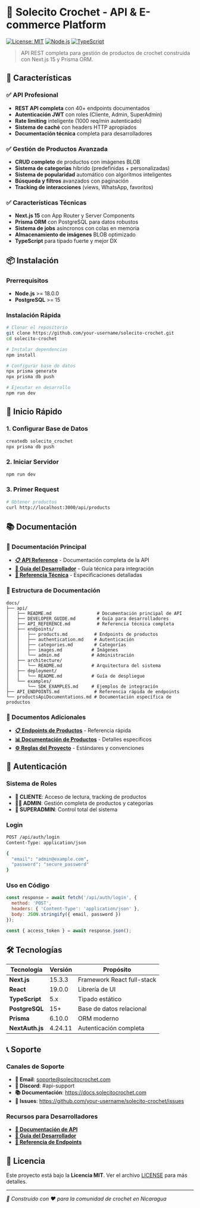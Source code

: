 # 🧶 Solecito Crochet - API & E-commerce Platform

[![License: MIT](https://img.shields.io/badge/License-MIT-yellow.svg)](https://opensource.org/licenses/MIT)
[![Node.js](https://img.shields.io/badge/node-%3E%3D18.0.0-brightgreen)](https://nodejs.org/)
[![TypeScript](https://img.shields.io/badge/TypeScript-5.x-blue)](https://www.typescriptlang.org/)

> API REST completa para gestión de productos de crochet construida con Next.js 15 y Prisma ORM.

## 🚀 Características

### ✅ API Profesional
- **REST API completa** con 40+ endpoints documentados
- **Autenticación JWT** con roles (Cliente, Admin, SuperAdmin)
- **Rate limiting** inteligente (1000 req/min autenticado)
- **Sistema de caché** con headers HTTP apropiados
- **Documentación técnica** completa para desarrolladores

### ✅ Gestión de Productos Avanzada
- **CRUD completo** de productos con imágenes BLOB
- **Sistema de categorías** híbrido (predefinidas + personalizadas)
- **Sistema de popularidad** automático con algoritmos inteligentes
- **Búsqueda y filtros** avanzados con paginación
- **Tracking de interacciones** (views, WhatsApp, favoritos)

### ✅ Características Técnicas
- **Next.js 15** con App Router y Server Components
- **Prisma ORM** con PostgreSQL para datos robustos
- **Sistema de jobs** asíncronos con colas en memoria
- **Almacenamiento de imágenes** BLOB optimizado
- **TypeScript** para tipado fuerte y mejor DX

## 📦 Instalación

### Prerrequisitos
- **Node.js** >= 18.0.0
- **PostgreSQL** >= 15

### Instalación Rápida

```bash
# Clonar el repositorio
git clone https://github.com/your-username/solecito-crochet.git
cd solecito-crochet

# Instalar dependencias
npm install

# Configurar base de datos
npx prisma generate
npx prisma db push

# Ejecutar en desarrollo
npm run dev
```

## 🔧 Inicio Rápido

### 1. Configurar Base de Datos
```bash
createdb solecito_crochet
npx prisma db push
```

### 2. Iniciar Servidor
```bash
npm run dev
```

### 3. Primer Request
```bash
# Obtener productos
curl http://localhost:3000/api/products
```

## 📚 Documentación

### 📖 Documentación Principal
- **[📋 API Reference](./docs/api/README.md)** - Documentación completa de la API
- **[🚀 Guía del Desarrollador](./docs/api/DEVELOPER_GUIDE.md)** - Guía técnica para integración
- **[🔧 Referencia Técnica](./docs/api/API_REFERENCE.md)** - Especificaciones detalladas

### 📁 Estructura de Documentación

```
docs/
├── api/
│   ├── README.md                 # Documentación principal de API
│   ├── DEVELOPER_GUIDE.md        # Guía para desarrolladores
│   ├── API_REFERENCE.md          # Referencia técnica completa
│   ├── endpoints/
│   │   ├── products.md          # Endpoints de productos
│   │   ├── authentication.md    # Autenticación
│   │   ├── categories.md        # Categorías
│   │   ├── images.md           # Imágenes
│   │   └── admin.md            # Administración
│   ├── architecture/
│   │   └── README.md           # Arquitectura del sistema
│   ├── deployment/
│   │   └── README.md           # Guía de despliegue
│   └── examples/
│       └── SDK_EXAMPLES.md     # Ejemplos de integración
├── API_ENDPOINTS.md             # Referencia rápida de endpoints
└── productsApiDocumentations.md # Documentación específica de productos
```

### 🎯 Documentos Adicionales
- **[📋 Endpoints de Productos](./API_ENDPOINTS.md)** - Referencia rápida
- **[📊 Documentación de Productos](./productsApiDocumentations.md)** - Detalles específicos
- **[⚙️ Reglas del Proyecto](./PROJECT_RULES.md)** - Estándares y convenciones

## 🔐 Autenticación

### Sistema de Roles
- **👤 CLIENTE**: Acceso de lectura, tracking de productos
- **👨‍💼 ADMIN**: Gestión completa de productos y categorías
- **👑 SUPERADMIN**: Control total del sistema

### Login
```bash
POST /api/auth/login
Content-Type: application/json

{
  "email": "admin@example.com",
  "password": "secure_password"
}
```

### Uso en Código
```javascript
const response = await fetch('/api/auth/login', {
  method: 'POST',
  headers: { 'Content-Type': 'application/json' },
  body: JSON.stringify({ email, password })
});

const { access_token } = await response.json();
```

## 🛠️ Tecnologías

| Tecnología | Versión | Propósito |
|------------|---------|-----------|
| **Next.js** | 15.3.3 | Framework React full-stack |
| **React** | 19.0.0 | Librería de UI |
| **TypeScript** | 5.x | Tipado estático |
| **PostgreSQL** | 15+ | Base de datos relacional |
| **Prisma** | 6.10.0 | ORM moderno |
| **NextAuth.js** | 4.24.11 | Autenticación completa |

## 📞 Soporte

### Canales de Soporte
- **📧 Email**: soporte@solecitocrochet.com
- **💬 Discord**: #api-support
- **📚 Documentación**: https://docs.solecitocrochet.com
- **🐛 Issues**: https://github.com/your-username/solecito-crochet/issues

### Recursos para Desarrolladores
- **[📖 Documentación de API](./docs/api/README.md)**
- **[🚀 Guía del Desarrollador](./docs/api/DEVELOPER_GUIDE.md)**
- **[🔧 Referencia de Endpoints](./API_ENDPOINTS.md)**

## 📝 Licencia

Este proyecto está bajo la **Licencia MIT**. Ver el archivo [LICENSE](./LICENSE) para más detalles.

---

*🚀 Construido con ❤️ para la comunidad de crochet en Nicaragua*
